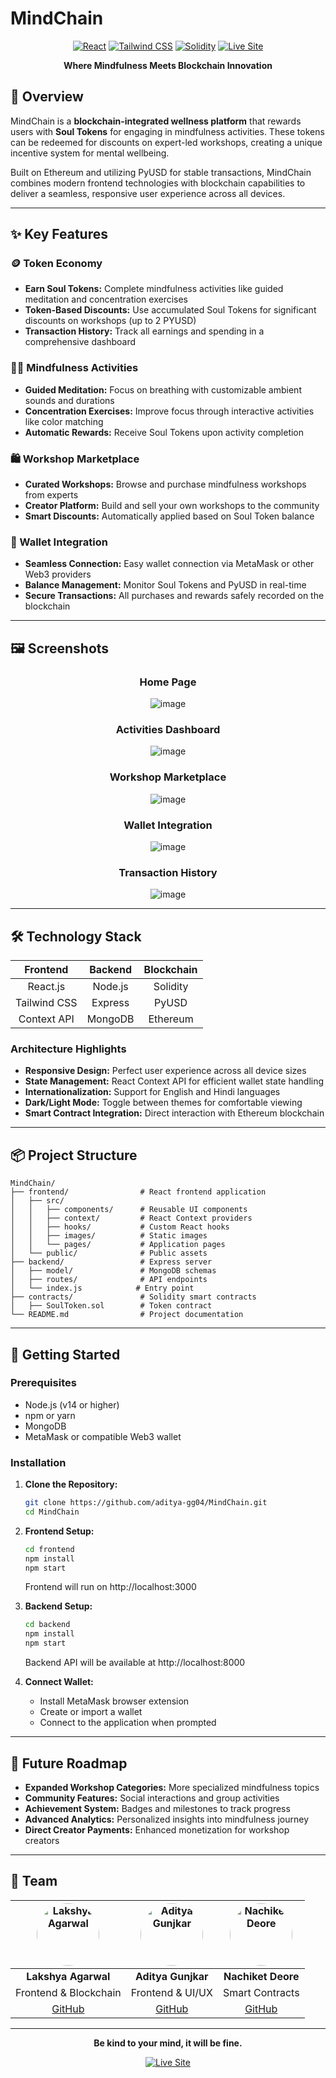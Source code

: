 # **MindChain**

<div align="center">
  
  [![React](https://img.shields.io/badge/React-v18.2.0-61dafb.svg)](https://reactjs.org/)
  [![Tailwind CSS](https://img.shields.io/badge/Tailwind_CSS-v3.3.0-38bdf8.svg)](https://tailwindcss.com/)
  [![Solidity](https://img.shields.io/badge/Solidity-v0.8.17-363636.svg)](https://soliditylang.org/)
  [![Live Site](https://img.shields.io/badge/Live_Site-Vercel-000000.svg)](https://mind-chain.vercel.app/)
  
</div>

<p align="center">
  <b>Where Mindfulness Meets Blockchain Innovation</b>
</p>

## 🧠 Overview

MindChain is a **blockchain-integrated wellness platform** that rewards users with **Soul Tokens** for engaging in mindfulness activities. These tokens can be redeemed for discounts on expert-led workshops, creating a unique incentive system for mental wellbeing.

Built on Ethereum and utilizing PyUSD for stable transactions, MindChain combines modern frontend technologies with blockchain capabilities to deliver a seamless, responsive user experience across all devices.

---

## ✨ Key Features

### 🪙 Token Economy

- **Earn Soul Tokens:** Complete mindfulness activities like guided meditation and concentration exercises
- **Token-Based Discounts:** Use accumulated Soul Tokens for significant discounts on workshops (up to 2 PYUSD)
- **Transaction History:** Track all earnings and spending in a comprehensive dashboard

### 🧘‍♀️ Mindfulness Activities

- **Guided Meditation:** Focus on breathing with customizable ambient sounds and durations
- **Concentration Exercises:** Improve focus through interactive activities like color matching
- **Automatic Rewards:** Receive Soul Tokens upon activity completion

### 🛍️ Workshop Marketplace

- **Curated Workshops:** Browse and purchase mindfulness workshops from experts
- **Creator Platform:** Build and sell your own workshops to the community
- **Smart Discounts:** Automatically applied based on Soul Token balance

### 💼 Wallet Integration

- **Seamless Connection:** Easy wallet connection via MetaMask or other Web3 providers
- **Balance Management:** Monitor Soul Tokens and PyUSD in real-time
- **Secure Transactions:** All purchases and rewards safely recorded on the blockchain

---

## 🖼️ Screenshots

<div align="center">

### Home Page

![image](https://github.com/user-attachments/assets/0303172c-99c2-48b9-9edf-2640f99b9775)

### Activities Dashboard

![image](https://github.com/user-attachments/assets/6bf7c924-186a-4cc5-b7d5-f43ae45e2e1a)

### Workshop Marketplace

![image](https://github.com/user-attachments/assets/9e9d46ed-adfe-4f29-8313-315c5c9b2c6e)


### Wallet Integration

![image](https://github.com/user-attachments/assets/301f7e7d-077f-4d55-9b2d-8901d987701f)


### Transaction History

![image](https://github.com/user-attachments/assets/57756099-b9dc-49dc-a976-aaefae1db9da)


</div>

---

## 🛠️ Technology Stack

<div align="center">
  
| Frontend | Backend | Blockchain |
|:--------:|:-------:|:----------:|
| React.js | Node.js | Solidity |
| Tailwind CSS | Express | PyUSD |
| Context API | MongoDB | Ethereum |

</div>

### Architecture Highlights

- **Responsive Design:** Perfect user experience across all device sizes
- **State Management:** React Context API for efficient wallet state handling
- **Internationalization:** Support for English and Hindi languages
- **Dark/Light Mode:** Toggle between themes for comfortable viewing
- **Smart Contract Integration:** Direct interaction with Ethereum blockchain

---

## 📦 Project Structure

```
MindChain/
├── frontend/                # React frontend application
│   ├── src/
│   │   ├── components/      # Reusable UI components
│   │   ├── context/         # React Context providers
│   │   ├── hooks/           # Custom React hooks
│   │   ├── images/          # Static images
│   │   └── pages/           # Application pages
│   └── public/              # Public assets
├── backend/                 # Express server
│   ├── model/               # MongoDB schemas
│   ├── routes/              # API endpoints
│   └── index.js            # Entry point
├── contracts/               # Solidity smart contracts
│   ├── SoulToken.sol        # Token contract
└── README.md                # Project documentation
```

---

## 🚀 Getting Started

### Prerequisites

- Node.js (v14 or higher)
- npm or yarn
- MongoDB
- MetaMask or compatible Web3 wallet

### Installation

1. **Clone the Repository:**

   ```bash
   git clone https://github.com/aditya-gg04/MindChain.git
   cd MindChain
   ```

2. **Frontend Setup:**

   ```bash
   cd frontend
   npm install
   npm start
   ```

   Frontend will run on http://localhost:3000

3. **Backend Setup:**

   ```bash
   cd backend
   npm install
   npm start
   ```

   Backend API will be available at http://localhost:8000

4. **Connect Wallet:**
   - Install MetaMask browser extension
   - Create or import a wallet
   - Connect to the application when prompted

---

## 🌟 Future Roadmap

- **Expanded Workshop Categories:** More specialized mindfulness topics
- **Community Features:** Social interactions and group activities
- **Achievement System:** Badges and milestones to track progress
- **Advanced Analytics:** Personalized insights into mindfulness journey
- **Direct Creator Payments:** Enhanced monetization for workshop creators

---

## 👥 Team

<div align="center">

| <img src="https://github.com/Lakshya0000.png" alt="Lakshya Agarwal" width="100" height="100" style="border-radius:50%"/> | <img src="https://github.com/aditya-gg04.png" alt="Aditya Gunjkar" width="100" height="100" style="border-radius:50%"/> | <img src="https://github.com/nachiketdeore09.png" alt="Nachiket Deore" width="100" height="100" style="border-radius:50%"/> |
| :----------------------------------------------------------------------------------------------------------------------: | :---------------------------------------------------------------------------------------------------------------------: | :-------------------------------------------------------------------------------------------------------------------------: |
|                                                   **Lakshya Agarwal**                                                    |                                                   **Aditya Gunjkar**                                                    |                                                     **Nachiket Deore**                                                      |
|                                                  Frontend & Blockchain                                                   |                                                    Frontend & UI/UX                                                     |                                                       Smart Contracts                                                       |
|                                         [GitHub](https://github.com/Lakshya0000)                                         |                                        [GitHub](https://github.com/aditya-gg04)                                         |                                        [GitHub](https://github.com/nachiketdeore09)                                         |

</div>


---

<p align="center">
  <b>Be kind to your mind, it will be fine.</b>
</p>

<div align="center">

[![Live Site](https://img.shields.io/badge/Visit_Live_Site-mind--chain.vercel.app-f58b44?style=for-the-badge)](https://mind-chain.vercel.app/)

</div>
